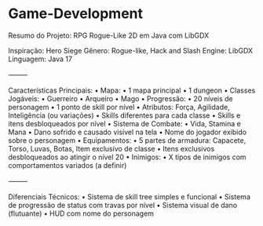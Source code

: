 # Game-Development
Resumo do Projeto: RPG Rogue-Like 2D em Java com LibGDX

Inspiração: Hero Siege
Gênero: Rogue-like, Hack and Slash
Engine: LibGDX
Linguagem: Java 17

⸻

Características Principais:
•	Mapa:
•	1 mapa principal
•	1 dungeon
•	Classes Jogáveis:
•	Guerreiro
•	Arqueiro
•	Mago
•	Progressão:
•	20 níveis de personagem
•	1 ponto de skill por nível
•	Atributos: Força, Agilidade, Inteligência (ou variações)
•	Skills diferentes para cada classe
•	Skills e itens desbloqueados por nível
•	Sistema de Combate:
•	Vida, Stamina e Mana
•	Dano sofrido e causado visível na tela
•	Nome do jogador exibido sobre o personagem
•	Equipamentos:
•	5 partes de armadura: Capacete, Torso, Luvas, Botas, Item exclusivo de classe
•	Itens exclusivos desbloqueados ao atingir o nível 20
•	Inimigos:
•	X tipos de inimigos com comportamentos variados (a definir)

⸻

Diferenciais Técnicos:
•	Sistema de skill tree simples e funcional
•	Sistema de progressão de status com travas por nível
•	Sistema visual de dano (flutuante)
•	HUD com nome do personagem



